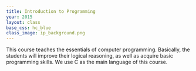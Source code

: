 ```yaml
---
title: Introduction to Programming
year: 2015
layout: class
base_css: hc_blue
class_image: ip_background.png
---
```


<p class="lead">
This course teaches the essentials of computer programming. Basically, the students will improve their logical reasoning, as well as acquire basic programming skills. We use C as the main language of this course.
</p>
